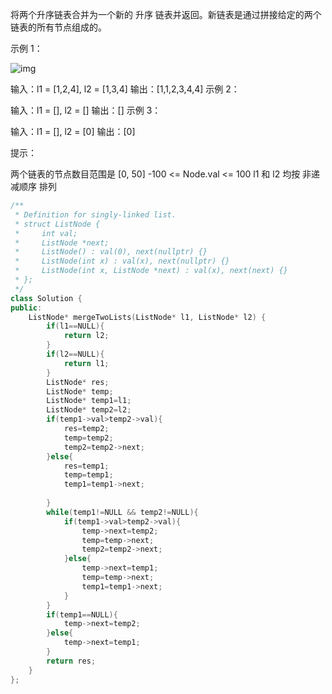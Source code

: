 将两个升序链表合并为一个新的 升序 链表并返回。新链表是通过拼接给定的两个链表的所有节点组成的。 

 

示例 1：

![img](https://assets.leetcode.com/uploads/2020/10/03/merge_ex1.jpg)


输入：l1 = [1,2,4], l2 = [1,3,4]
输出：[1,1,2,3,4,4]
示例 2：

输入：l1 = [], l2 = []
输出：[]
示例 3：

输入：l1 = [], l2 = [0]
输出：[0]


提示：

两个链表的节点数目范围是 [0, 50]
-100 <= Node.val <= 100
l1 和 l2 均按 非递减顺序 排列

```cpp
/**
 * Definition for singly-linked list.
 * struct ListNode {
 *     int val;
 *     ListNode *next;
 *     ListNode() : val(0), next(nullptr) {}
 *     ListNode(int x) : val(x), next(nullptr) {}
 *     ListNode(int x, ListNode *next) : val(x), next(next) {}
 * };
 */
class Solution {
public:
    ListNode* mergeTwoLists(ListNode* l1, ListNode* l2) {
        if(l1==NULL){
            return l2;
        }
        if(l2==NULL){
            return l1;
        }
        ListNode* res;
        ListNode* temp;
        ListNode* temp1=l1;
        ListNode* temp2=l2;
        if(temp1->val>temp2->val){
            res=temp2;
            temp=temp2;
            temp2=temp2->next;
        }else{
            res=temp1;
            temp=temp1;
            temp1=temp1->next;
            
        }
        while(temp1!=NULL && temp2!=NULL){
            if(temp1->val>temp2->val){
                temp->next=temp2;
                temp=temp->next;
                temp2=temp2->next;
            }else{
                temp->next=temp1;
                temp=temp->next;
                temp1=temp1->next;
            }
        }
        if(temp1==NULL){
            temp->next=temp2;
        }else{
            temp->next=temp1;
        }
        return res;
    }
};
```

